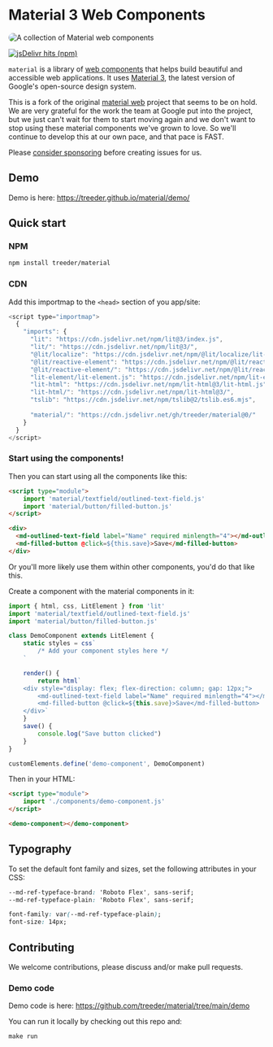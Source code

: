 # Material 3 Web Components

<img src="./docs/images/material-web.gif"
  title="Material web components"
  alt="A collection of Material web components"
  style="border-radius: 32px">

[![jsDelivr hits (npm)](https://img.shields.io/jsdelivr/gh/hm/treeder/material)](https://www.jsdelivr.com/package/gh/treeder/material?tab=stats)

`material` is a library of
[web components](https://developer.mozilla.org/en-US/docs/Web/Web_Components)
that helps build beautiful and accessible web applications. It uses
[Material 3](https://m3.material.io/), the latest version of Google's
open-source design system.

This is a fork of the original [material web](https://github.com/material-components/material-web) project that seems to be on hold. 
We are very grateful for the work the team at Google put into the project, but we just can't wait for them to start moving again and we 
don't want to stop using these material components we've grown to love. So we'll continue to
develop this at our own pace, and that pace is FAST. 

Please [consider sponsoring](https://github.com/sponsors/treeder) before creating issues for us. 

## Demo

Demo is here: https://treeder.github.io/material/demo/

## Quick start

### NPM

```sh
npm install treeder/material
```

### CDN

Add this importmap to the `<head>` section of you app/site:

```js
<script type="importmap">
  {
    "imports": {
      "lit": "https://cdn.jsdelivr.net/npm/lit@3/index.js",
      "lit/": "https://cdn.jsdelivr.net/npm/lit@3/",
      "@lit/localize": "https://cdn.jsdelivr.net/npm/@lit/localize/lit-localize.js",
      "@lit/reactive-element": "https://cdn.jsdelivr.net/npm/@lit/reactive-element@1/reactive-element.js",
      "@lit/reactive-element/": "https://cdn.jsdelivr.net/npm/@lit/reactive-element@1/",
      "lit-element/lit-element.js": "https://cdn.jsdelivr.net/npm/lit-element@4/lit-element.js",
      "lit-html": "https://cdn.jsdelivr.net/npm/lit-html@3/lit-html.js",
      "lit-html/": "https://cdn.jsdelivr.net/npm/lit-html@3/",
      "tslib": "https://cdn.jsdelivr.net/npm/tslib@2/tslib.es6.mjs",
      
      "material/": "https://cdn.jsdelivr.net/gh/treeder/material@0/"
    }
  }
</script>
```

### Start using the components!

Then you can start using all the components like this:

```html
<script type="module">
    import 'material/textfield/outlined-text-field.js'
    import 'material/button/filled-button.js'
</script>

<div>
  <md-outlined-text-field label="Name" required minlength="4"></md-outlined-text-field>
  <md-filled-button @click=${this.save}>Save</md-filled-button>
</div>
```

Or you'll more likely use them within other components, you'd do that like this. 

Create a component with the material components in it:

```js
import { html, css, LitElement } from 'lit'
import 'material/textfield/outlined-text-field.js'
import 'material/button/filled-button.js'

class DemoComponent extends LitElement {
    static styles = css`
        /* Add your component styles here */
    `

    render() {
        return html`
    <div style="display: flex; flex-direction: column; gap: 12px;">
        <md-outlined-text-field label="Name" required minlength="4"></md-outlined-text-field>
        <md-filled-button @click=${this.save}>Save</md-filled-button>
    </div>`
    }
    save() {
        console.log("Save button clicked")
    }
}

customElements.define('demo-component', DemoComponent)
```

Then in your HTML:

```html
<script type="module">
    import './components/demo-component.js'
</script>

<demo-component></demo-component>        
```

## Typography

To set the default font family and sizes, set the following attributes in your CSS:

```css
--md-ref-typeface-brand: 'Roboto Flex', sans-serif;
--md-ref-typeface-plain: 'Roboto Flex', sans-serif;

font-family: var(--md-ref-typeface-plain);
font-size: 14px;
```

## Contributing

We welcome contributions, please discuss and/or make pull requests. 

### Demo code

Demo code is here: https://github.com/treeder/material/tree/main/demo

You can run it locally by checking out this repo and:

```js
make run
```
